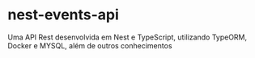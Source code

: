 # nest-events-api
Uma API Rest desenvolvida em Nest e TypeScript, utilizando TypeORM, Docker e MYSQL, além de outros conhecimentos
